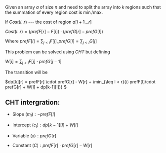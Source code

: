 Given an array $a$ of size $n$ and need to split the array into $k$ regions such that the summation of every region cost is $\min/\max$.

If $Cost(l..r)$ --- the cost of region $a[l+1...r]$

$Cost(l..r)= (prefF[r] - F[l]) \cdot (prefG[r] - prefG[l])$

Where $prefF[i] = \sum_{j<i}{F[j]}, prefG[i] = \sum_{j<i}{G[j]}$

This problem can be solved using $CHT$ but defining

$W[i] = \sum_{j<i}{F[j]\cdot prefG[j-1]}$

The transition will be

$dp[k][r] = prefF[r] \cdot prefG[r] - W[r] + \min_{\leq l < r}{(-prefF[l]\cdot prefG[r] + W[l] + dp[k-1][l])} $

## CHT intergration:

- Slope $(m_l): -prefF[l]$
  
- Intercept $(c_l): dp[k-1][l] + W[l]$
  
- Variable $(x): prefG[r]$
  
- Constant $(C): prefF[r] \cdot prefG[r] - W[r]$
